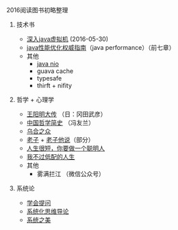 2016阅读图书初略整理

1. 技术书
   * [深入java虚拟机](https://book.douban.com/subject/6522893/) (2016-05-30)
   * [java性能优化权威指南](https://book.douban.com/subject/25828043/)（java performance）（前七章）
   * 其他
      * [java nio](http://tutorials.jenkov.com)
      * guava cache
      * typesafe
      * thirft + nifity

2. 哲学 + 心理学
   * [王阳明大传](https://book.douban.com/subject/26660042/) （日：冈田武彦）
   * [中国哲学简史](https://book.douban.com/subject/20501147/) （冯友兰）
   * [乌合之众](https://book.douban.com/subject/1012611/)
   * [老子](https://book.douban.com/subject/1924903/) + [老子他说](https://book.douban.com/subject/1489670/)（部分）
   * [人生很短，你要做一个聪明人](https://book.douban.com/subject/26919454/)
   * [我不过低配的人生](https://book.douban.com/subject/26878947/)
   * 其他
      * 雾满拦江 （微信公众号）

3. 系统论
   * [学会提问](https://book.douban.com/subject/20428922/)
   * [系统化思维导论](https://book.douban.com/subject/26298694/)
   * [系统之美](https://book.douban.com/subject/11528220/)


